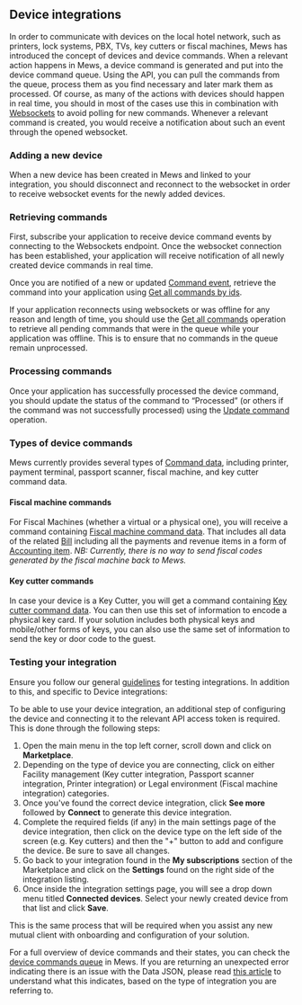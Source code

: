 ## Device integrations

In order to communicate with devices on the local hotel network, such as printers, lock systems, PBX, TVs, key cutters or fiscal machines, Mews has introduced the concept of devices and device commands. When a relevant action happens in Mews, a device command is generated and put into the device command queue. Using the API, you can pull the commands from the queue, process them as you find necessary and later mark them as processed. Of course, as many of the actions with devices should happen in real time, you should in most of the cases use this in combination with [Websockets](../websockets.md) to avoid polling for new commands. Whenever a relevant command is created, you would receive a notification about such an event through the opened websocket.

### Adding a new device 

When a new device has been created in Mews and linked to your integration, you should disconnect and reconnect to the websocket in order to receive websocket events for the newly added devices. 

### Retrieving commands 

First, subscribe your application to receive device command events by connecting to the Websockets endpoint. Once the websocket connection has been established, your application will receive notification of all newly created device commands in real time.  

Once you are notified of a new or updated [Command event](../websockets.md#command-event), retrieve the command into your application using [Get all commands by ids](../operations/integrations.md#get-all-commands-by-ids). 

If your application reconnects using websockets or was offline for any reason and length of time, you should use the [Get all commands](../operations/integrations.md#get-all-commands) operation to retrieve all pending commands that were in the queue while your application was offline. This is to ensure that no commands in the queue remain unprocessed.  

### Processing commands 

Once your application has successfully processed the device command, you should update the status of the command to “Processed” (or others if the command was not successfully processed) using the [Update command](../operations/integrations.md#update-command) operation. 

### Types of device commands

Mews currently provides several types of [Command data](../operations/integrations.md#command-data), including printer, payment terminal, passport scanner, fiscal machine, and key cutter command data.

#### Fiscal machine commands

For Fiscal Machines (whether a virtual or a physical one), you will receive a command containing [Fiscal machine command data](../operations/integrations.md#fiscal-machine-command-data). That includes all data of the related [Bill](../operations/finance.md#bill) including all the payments and revenue items in a form of [Accounting item](../operations/finance.md#accounting-item). 
*NB: Currently, there is no way to send fiscal codes generated by the fiscal machine back to Mews.*

#### Key cutter commands

In case your device is a Key Cutter, you will get a command containing [Key cutter command data](../operations/integrations.md#key-cutter-command-data). You can then use this set of information to encode a physical key card. If your solution includes both physical keys and mobile/other forms of keys, you can also use the same set of information to send the key or door code to the guest.  

### Testing your integration

Ensure you follow our general [guidelines](../guidelines.md) for testing integrations. In addition to this, and specific to Device integrations:

To be able to use your device integration, an additional step of configuring the device and connecting it to the relevant API access token is required. This is done through the following steps:

1. Open the main menu in the top left corner, scroll down and click on **Marketplace**.
2. Depending on the type of device you are connecting, click on either Facility management (Key cutter integration, Passport scanner integration, Printer integration) or Legal environment (Fiscal machine integration) categories.
3. Once you've found the correct device integration, click **See more** followed by **Connect** to generate this device integration.
4. Complete the required fields (if any) in the main settings page of the device integration, then click on the device type on the left side of the screen (e.g. Key cutters) and then the "+" button to add and configure the device. Be sure to save all changes. 
5. Go back to your integration found in the **My subscriptions** section of the Marketplace and click on the **Settings** found on the right side of the integration listing.
6. Once inside the integration settings page, you will see a drop down menu titled **Connected devices**. Select your newly created device from that list and click **Save**.

This is the same process that will be required when you assist any new mutual client with onboarding and configuration of your solution.

For a full overview of device commands and their states, you can check the [device commands queue](https://intercom.help/mews-systems/en/articles/4245952-device-commands-queue) in Mews. If you are returning an unexpected error indicating there is an issue with the Data JSON, please read [this article](https://intercom.help/mews-systems/en/articles/4394724-data-json-incorrect-or-unsupported-device) to understand what this indicates, based on the type of integration you are referring to.
